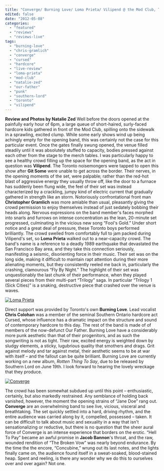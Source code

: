 ```yaml
---
title: "Converge/ Burning Love/ Loma Prieta/ Vilipend @ the Mod Club, Toronto ON, April 6th 2012"
edited: false
date: "2012-05-08"
categories:
  - "featured"
  - "reviews"
  - "reviews-live"
tags:
  - "burning-love"
  - "chris-gramlich"
  - "converge"
  - "cursed"
  - "hardcore"
  - "live-review"
  - "loma-prieta"
  - "mod-club"
  - "natalie-zed"
  - "our-father"
  - "punk"
  - "southern-lord"
  - "toronto"
  - "vilipend"
---
```


**Review and Photos by Natalie Zed** Well before the doors opened at the painfully early hour of 6pm, a large queue of short-haired, surly-faced hardcore kids gathered in front of the Mod Club, spilling onto the sidewalk in a sprawling, excited clump. While some early shows wind up being achingly empty for the opening band, this was certainly not the case for this particular event. Once the gates finally swung opened, the venue filled steadily until it was absolutely stuffed to capacity, bodies pressed against each other from the stage to the merch tables. I was particularly happy to see a healthy crowd filling up the space for the opening band, as the act in question was **Vilipend**. The Toronto noisemongers were tapped to open this show after **Git Some** were unable to get across the border. Their nerves, in the opening moments of the set, were palpable; rather than the red-hot blast of aggressive energy they usually throw off, like the door to a furnace has suddenly been flung wide, the feel of their set was instead characterized by a crackling, jumpy kind of electric current that gradually gathered in strength like an storm. Notoriously confrontational front man **Christopher Gramlich** was more amiable than usual, pleasantly giving the crowd permission to enjoy themselves instead of just sedately bobbing their heads along. Nervous expressions on the band member's faces morphed into snarls and furrows on intense concentration as the lean, 20-minute set progressed, culminating in the vicious new song “Fool's Gold.” Under short notice and a great deal of pressure, these Toronto boys performed brilliantly. The crowd swelled from comfortably full to jam packed during Vilipend's set, so **Loma Prieta** walked out to a near-capacity crowd. The band's name is a reference to a deadly 1989 earthquake that devastated the San Francisco Bay area, and they take this connection seriously, manifesting a seismic, disorienting force in their music. Their set was on the long side, making it difficult to maintain rapt attention during their more alienating moments, but they consistently reeled me back in, particularly the crashing, clamourous “Fly By Night.” The highlight of their set was unquestionably the last chunk of their performance, when they played several pieces from their multi-part “Trilogy” saga. In particular “Trilogy 1 (Sick Cities)” is a snaking, destructive piece that crashed over the venue is waves.

[![](http://www.hellbound.ca/wp-content/uploads/2012/05/Loma-Prieta-590x440.jpg "Loma Prieta")](http://www.hellbound.ca/2012/05/converge-burning-love-loma-prieta-vilipend-toronto-on-april-6th-2012/loma-prieta/)

Direct support was provided by Toronto's own **Burning Love**. Lead vocalist **Chris Colohan** was a member of the seminal Southern Ontario hardcore act Cursed, whose influence has a dramatic impact on the structure and sound of contemporary hardcore to this day. The rest of the band is made of of members of the now-defunct Our Father. Burning Love have a considerably more punk aesthetic than that of their progenitors, and as such the songwriting is not as tight. Their raw, excited energy is weighted down by sludgy elements, a sticky, lugubrious quality that smothers and drags. Grit against melody and tar against metal, their aesthetic seems to be at war with itself – and the fallout can be quite brilliant. Burning Love are currently working on a new album, _Rotten Thing To Say_, due to be released by Southern Lord on June 19th. I look forward to hearing the lovely wreckage that they produce.

[![](http://www.hellbound.ca/wp-content/uploads/2012/05/Converge-590x440.jpg "Converge")](http://www.hellbound.ca/2012/05/converge-burning-love-loma-prieta-vilipend-toronto-on-april-6th-2012/converge/)

The crowd has been somewhat subdued up until this point – enthusiastic, certainly, but also markedly restrained. Any semblance of holding back vanished, however, the moment the opening strains of “Jane Doe” rang out. **Converge** are an overwhelming band to see live, vicious, visceral and breathtaking. The set quickly settled into a hard, driving rhythm, and the entire audience was carried along by it, compelled, possessed – taken. It can be difficult to talk about music and sexuality in a way that isn't sensationalizing or reductive, but there is no question that the sheer aural force of Converge is an intense experience that borders on the erotic. “Hell To Pay” became an awful promise in **Jacob Bannon**'s throat, and the raw, wounded rendition of “The Broken Vow” was nearly beyond endurance. By the time the the encore, “Concubine,” wrung out its last notes, and the lights finally came on, the audience found itself in a sweat-soaked, blood-stained heap. Spent and reeling, is there any wonder why we do this to ourselves over and over again? Not one.
